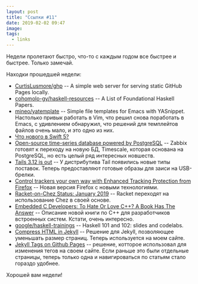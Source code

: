 ```yaml
---
layout: post
title: "Ссылки #11"
date: 2019-02-02 09:47
image:
tags:
  - links
---
```

Недели пролетают быстро, что-то с каждым годом все быстрее и быстрее. Только замечай.

Находки прошедшей недели:

* [CurtisLusmore/ghp](https://github.com/CurtisLusmore/ghp) -- A simple web server for serving static GitHub Pages locally.
* [cohomolo-gy/haskell-resources](https://github.com/cohomolo-gy/haskell-resources) -- A List of Foundational Haskell Papers.
* [mineo/yatemplate](https://github.com/mineo/yatemplate) -- Simple file templates for Emacs with YASnippet. Настолько привык работать в Vim, что решил снова поработать в Emacs, с удивлением обнаружил, что решений для темплейтов файлов очень мало, и это одно из них.
* [Что нового в Swift 5?](https://habr.com/ru/company/tinkoff/blog/437942/)
* [Open-source time-series database powered by PostgreSQL](https://www.timescale.com/) -- Zabbix готовят к переходу на новую БД, Timescale, которая основана на PostgreSQL, но есть целый ряд интересных новшеств.
* [Tails 3.12 is out](https://tails.boum.org/news/version_3.12/) -- У дистрибутива Tail появились новые типы поставок. Теперь предоставляют готовые образы для заиси на USB-брелки.
* [Control trackers your own way with Enhanced Tracking Protection from Firefox](https://blog.mozilla.org/firefox/control-trackers-with-firefox/) -- Новая версия Firefox с новыми технологиями.
* [Racket-on-Chez Status: January 2019](http://blog.racket-lang.org/2019/01/racket-on-chez-status.html) -- Racket переходят на использование Chez в своей основе.
* [Embedded C Developers: To Hate Or Love C++? A Book Has The Answer](https://atadiat.com/en/e-embedded-c-developers-hate-or-love-cpp/) -- Описание новой книги по C++ для разработчиков встроенных систем. Кстати, очень интересно.
* [google/haskell-trainings](https://github.com/google/haskell-trainings) -- Haskell 101 and 102: slides and codelabs.
* [Compress HTML in Jekyll](http://jch.penibelst.de/) -- Решение для Jekyll, позволяющее уменьшать размер страниц. Теперь используется на моем сайте.
* [Jekyll Tags on Github Pages](http://longqian.me/2017/02/09/github-jekyll-tag/) -- решение, котторое использовал для изменения тегов на своем сайте. Если раньше это были отдельные страницы, теперь только одна и навигироваться по статьям стало гораздо удобнее.

Хорошей вам недели!
